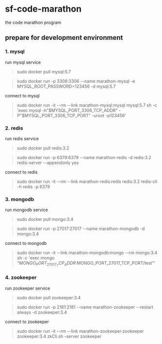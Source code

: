 # sf-code-marathon
the code marathon program

## prepare for development environment

### 1. mysql
run mysql service
>sudo docker pull mysql:5.7

>sudo docker run -p 3306:3306 --name marathon-mysql -e MYSQL_ROOT_PASSWORD=123456 -d mysql:5.7

connect to mysql
>sudo docker run -it --rm --link marathon-mysql:mysql mysql:5.7 sh -c 'exec mysql -h"$MYSQL_PORT_3306_TCP_ADDR" -P"$MYSQL_PORT_3306_TCP_PORT" -uroot -p123456'

### 2. redis
run redis service
>sudo docker pull redis:3.2

>sudo docker run -p 6379:6379 --name marathon-redis -d redis:3.2 redis-server --appendonly yes

connect to redis
>sudo docker run -it --rm --link marathon-redis:redis redis:3.2 redis-cli -h redis -p 6379

### 3. mongodb
run mongodb service
>sudo docker pull mongo:3.4

>sudo docker run -p 27017:27017 --name marathon-mongodb -d mongo:3.4

connect to mongodb
>sudo docker run -it --link marathon-mongodb:mongo --rm mongo:3.4 sh -c 'exec mongo "$MONGO_PORT_27017_TCP_ADDR:$MONGO_PORT_27017_TCP_PORT/test"'


### 4. zookeeper
run zookeeper service
>sudo docker pull zookeeper:3.4

>sudo docker run -p 2181:2181 --name marathon-zookeeper --restart always -d zookeeper:3.4

connect to zookeeper 
>sudo docker run -it --rm --link marathon-zookeeper:zookeeper zookeeper:3.4 zkCli.sh -server zookeeper